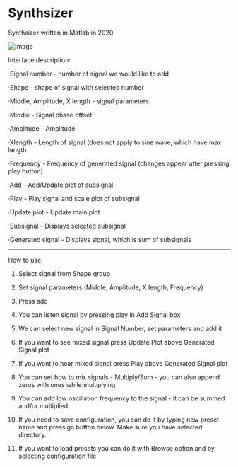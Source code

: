 # Synthsizer
Synthsizer written in Matlab in 2020


![image](https://user-images.githubusercontent.com/84450232/162446717-5a3c6372-8c19-45ed-8ee1-924fd40181f2.png)

Interface description:

·Signal number - number of signal we would like to add

·Shape - shape of signal with selected number

·Middle, Amplitude, X length - signal parameters

·Middle - Signal phase offset

·Amplitude  - Amplitude

·Xlength - Length of signal (does not apply to sine wave, which have max length

·Frequency - Frequency of generated signal (changes appear after pressing play button)

·Add - Add/Update plot of subsignal

·Play - Play signal and scale plot of subsignal

·Update plot - Update main plot

·Subsignal - Displays selected subsignal 

·Generated signal - Displays signal, which is sum of subsignals

-----------------------
How to use:

1. Select signal from Shape group

2. Set signal parameters (Middle, Amplitude, X length, Frequency)

3. Press add

4. You can listen signal by pressing play in Add Signal box

5. We can select new signal in Signal Number, set parameters and add it

6. If you want to see mixed signal press Update Plot above Generated Signal plot

7. If you want to hear mixed signal press Play above Generated Signal plot

8. You can set how to mix signals - Multiply/Sum - you can also append zeros with ones while multiplying

9. You can add low oscillation frequency to the signal - it can be summed and/or multiplied.

10. If you need to save configuration, you can do it by typing new preset name and pressign button below. Make sure you have selected directory.

11. If you want to load presets you can do it with Browse option and by selecting configuration file.
